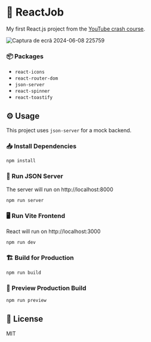 # 🚀 ReactJob

My first React.js project from the [YouTube crash course](https://youtu.be/LDB4uaJ87e0).

![Captura de ecrã 2024-06-08 225759](https://github.com/CassiaVasconcelos/ReactJob/assets/27698685/c57a0be8-bbe9-49af-b5db-1058ee316238)


### 📦 Packages
- `react-icons`
- `react-router-dom`
- `json-server`
- `react-spinner`
- `react-toastify`

## ⚙️ Usage

This project uses `json-server` for a mock backend.

### 📥 Install Dependencies


```bash
npm install
```

### 🚀 Run JSON Server

The server will run on http://localhost:8000

```bash
npm run server
```

### 🖥️ Run Vite Frontend

React will run on http://localhost:3000

```bash
npm run dev
```

### 🏗️ Build for Production

```bash
npm run build
```

### 👀 Preview Production Build

```bash
npm run preview
```


## 📜 License

MIT
